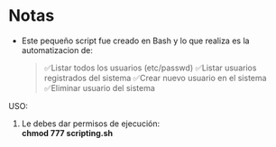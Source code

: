 # Notas 

* Este pequeño script fue creado en Bash y lo que realiza es la automatizacion de:
    >✅Listar todos los usuarios (etc/passwd)
    ✅Listar usuarios registrados del sistema
    ✅Crear nuevo usuario en el sistema
    ✅Eliminar usuario del sistema



USO:
1. Le debes dar permisos de ejecución:     
**chmod 777 scripting.sh**